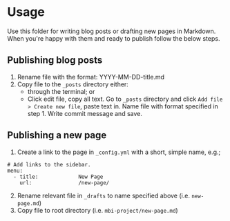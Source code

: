 # Usage

Use this folder for writing blog posts or drafting new pages in Markdown. When you're happy with them and ready to publish follow the below steps.

## Publishing blog posts
1. Rename file with the format: YYYY-MM-DD-title.md
2. Copy file to the `_posts` directory either:
    * through the terminal; or
    * Click edit file, copy all text. Go to `_posts` directory and click `Add file > Create new file`, paste text in. Name file with format specified in step 1. Write commit message and save.

## Publishing a new page
1. Create a link to the page in `_config.yml` with a short, simple name, e.g.;
```
# Add links to the sidebar.
menu:
  - title:             New Page
    url:               /new-page/
```
2. Rename relevant file in `_drafts` to name specified above (i.e. `new-page.md`)
3. Copy file to root directory (i.e. `mbi-project/new-page.md`)
